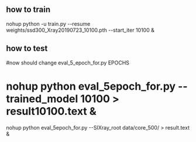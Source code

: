## how to train

nohup python -u train.py --resume weights/ssd300_Xray20190723_10100.pth --start_iter 10100 &


## how to test
#now should change eval_5_epoch_for.py EPOCHS
# nohup python eval_5epoch_for.py --trained_model 10100  > result10100.text &
nohup python eval_5epoch_for.py --SIXray_root data/core_500/  > result.text &
